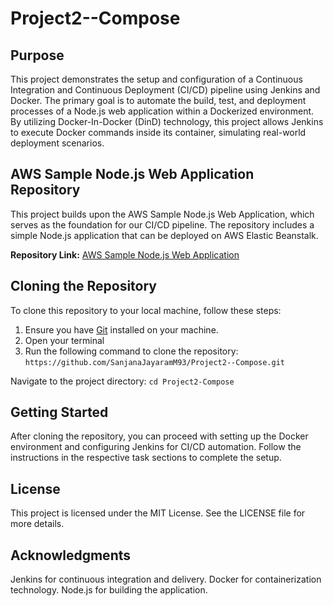 
# Project2--Compose
## Purpose
This project demonstrates the setup and configuration of a Continuous Integration and Continuous Deployment (CI/CD) pipeline using Jenkins and Docker. The primary goal is to automate the build, test, and deployment processes of a Node.js web application within a Dockerized environment. By utilizing Docker-In-Docker (DinD) technology, this project allows Jenkins to execute Docker commands inside its container, simulating real-world deployment scenarios.
## AWS Sample Node.js Web Application Repository

This project builds upon the AWS Sample Node.js Web Application, which serves as the foundation for our CI/CD pipeline. The repository includes a simple Node.js application that can be deployed on AWS Elastic Beanstalk.

**Repository Link:** [AWS Sample Node.js Web Application](https://github.com/SanjanaJayaramM93/aws-elastic-beanstalk-express-js-sample.git)

## Cloning the Repository

To clone this repository to your local machine, follow these steps:

1. Ensure you have [Git](https://git-scm.com/) installed on your machine.
2. Open your terminal 
3. Run the following command to clone the repository:
   ```https://github.com/SanjanaJayaramM93/Project2--Compose.git```

Navigate to the project directory:
```cd Project2-Compose```
## Getting Started
After cloning the repository, you can proceed with setting up the Docker environment and configuring Jenkins for CI/CD automation. Follow the instructions in the respective task sections to complete the setup.

## License
This project is licensed under the MIT License. See the LICENSE file for more details.

## Acknowledgments
Jenkins for continuous integration and delivery.
Docker for containerization technology.
Node.js for building the application.

